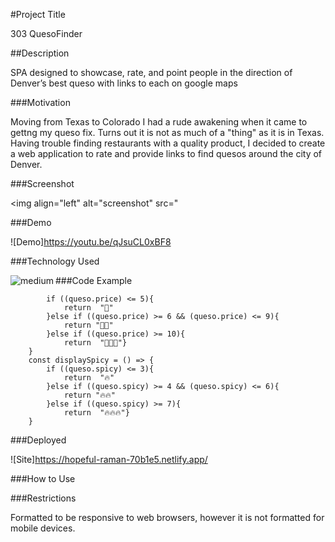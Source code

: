 #Project Title

303 QuesoFinder

##Description

SPA designed to showcase, rate, and point people in the direction of Denver’s best queso with links to each on google maps

###Motivation

Moving from Texas to Colorado I had a rude awakening when it came to gettng my queso fix.  Turns out it is not as much of a "thing" as it is in Texas. Having trouble finding restaurants with a quality product, I decided to create a web application to rate and provide links to find quesos around the city of Denver.

###Screenshot

<img align="left" alt="screenshot" src="

###Demo

![Demo]https://youtu.be/qJsuCL0xBF8

###Technology Used

<img align="left" alt="medium" src="https://img.shields.io/badge/JavaScript-F7DF1E?style=for-the-badge&logo=javascript&logocolor=black" />

###Code Example

```    const displayPrice = () => {
        if ((queso.price) <= 5){
            return  "🤑"
        }else if ((queso.price) >= 6 && (queso.price) <= 9){
            return "🤑🤑"
        }else if ((queso.price) >= 10){
            return  "🤑🤑🤑"}
    }
    const displaySpicy = () => {
        if ((queso.spicy) <= 3){
            return  "🔥"
        }else if ((queso.spicy) >= 4 && (queso.spicy) <= 6){
            return "🔥🔥"
        }else if ((queso.spicy) >= 7){
            return  "🔥🔥🔥"}
    }
```

###Deployed

![Site]https://hopeful-raman-70b1e5.netlify.app/

###How to Use



###Restrictions

Formatted to be responsive to web browsers, however it is not formatted for mobile devices.












